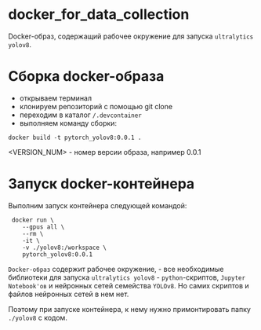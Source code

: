 # docker_for_data_collection

Docker-образ, содержащий рабочее окружение для запуска `ultralytics yolov8`.

# Сборка docker-образа

* открываем терминал
* клонируем репозиторий с помощью git clone
* переходим в каталог `/.devcontainer`
* выполняем команду сборки:

```
docker build -t pytorch_yolov8:0.0.1 .
```
<VERSION_NUM> -  номер версии образа, например 0.0.1

# Запуск docker-контейнера

Выполним запуск контейнера следующей командой:
```
 docker run \
    --gpus all \
    --rm \
    -it \
    -v ./yolov8:/workspace \
    pytorch_yolov8:0.0.1
```

`Docker-образ` содержит рабочее окружение, - все необходимые библиотеки для запуска `ultralytics yolov8` - `python`-скриптов, `Jupyter Notebook'ов` и нейронных сетей семейства `YOLOv8`.
Но самих скриптов и файлов нейронных сетей в нем нет.

Поэтому при запуске контейнера, к нему нужно примонтировать папку `./yolov8` с кодом.

